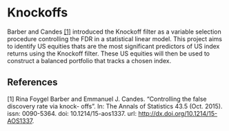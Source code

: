 # Knockoffs

Barber and Candes [[1]](#1) introduced the Knockoff filter  as a variable selection procedure controlling the FDR in a statistical linear model. This project aims to identify US equities thats are the most significant predictors of US index returns using the Knockoff filter. These US equities will then be used to construct a balanced portfolio that tracks a chosen index. 

## References
<a id="1">[1]</a> 
Rina Foygel Barber and Emmanuel J. Candes. 
“Controlling the false discovery rate via knock-
offs”. 
In: The Annals of Statistics 43.5 (Oct. 2015). 
issn: 0090-5364. 
doi: 10.1214/15-aos1337. 
url: http://dx.doi.org/10.1214/15-AOS1337.
